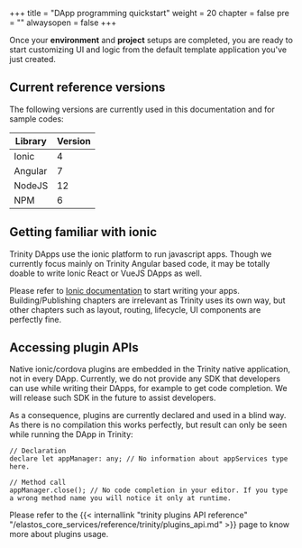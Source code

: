 +++
title = "DApp programming quickstart"
weight = 20
chapter = false
pre = ""
alwaysopen = false
+++

Once your **environment** and **project** setups are completed, you are ready to start customizing UI and logic from the default template application you've just created.

## Current reference versions

The following versions are currently used in this documentation and for sample codes:

| Library | Version |
| ------- | ------- |
| Ionic | 4 |
| Angular | 7 |
| NodeJS | 12 |
| NPM | 6 |

## Getting familiar with ionic

Trinity DApps use the ionic platform to run javascript apps. Though we currently focus mainly on Trinity Angular based code, it may be totally doable to write Ionic React or VueJS DApps as well.

Please refer to [Ionic documentation](https://ionicframework.com/docs) to start writing your apps. Building/Publishing chapters are irrelevant as Trinity uses its own way, but other chapters such as layout, routing, lifecycle, UI components are perfectly fine. 

## Accessing plugin APIs

Native ionic/cordova plugins are embedded in the Trinity native application, not in every DApp. Currently, we do not provide any SDK that developers can use while writing their DApps, for example to get code completion. We will release such SDK in the future to assist developers.

As a consequence, plugins are currently declared and used in a blind way. As there is no compilation this works perfectly, but result can only be seen while running the DApp in Trinity:

    // Declaration
    declare let appManager: any; // No information about appServices type here.

    // Method call
    appManager.close(); // No code completion in your editor. If you type a wrong method name you will notice it only at runtime.

Please refer to the {{< internallink "trinity plugins API reference" "/elastos_core_services/reference/trinity/plugins_api.md" >}} page to know more about plugins usage.